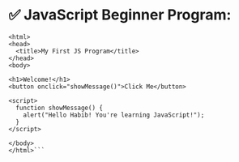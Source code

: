 # ✅ JavaScript Beginner Program:

```<!DOCTYPE html>
<html>
<head>
  <title>My First JS Program</title>
</head>
<body>

<h1>Welcome!</h1>
<button onclick="showMessage()">Click Me</button>

<script>
  function showMessage() {
    alert("Hello Habib! You're learning JavaScript!");
  }
</script>

</body>
</html>```


